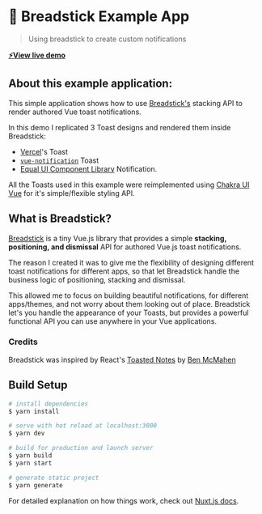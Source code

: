 # 🥖 Breadstick Example App

> Using breadstick to create custom notifications

[**⚡️View live demo**](https://breadstick-examples.now.sh)

## About this example application:
This simple application shows how to use [Breadstick's](https://github.com/codebender828/breadstick) stacking API to render authored Vue toast notifications.

In this demo I replicated 3 Toast designs and rendered them inside Breadstick:
- [Vercel](https://vercel.com)'s Toast
- [`vue-notification`](http://vue-notification.yev.io/) Toast
- [Equal UI Component Library](https://quatrochan.github.io/Equal/components/notification) Notification.

All the Toasts used in this example were reimplemented using [Chakra UI Vue](https://vue.chakra-ui.com) for it's simple/flexible styling API.

## What is Breadstick?
[Breadstick](https://github.com/codebender828/breadstick) is a tiny Vue.js library that provides a simple **stacking, positioning, and dismissal** API for authored Vue.js toast notifications.

The reason I created it was to give me the flexibility of designing different toast notifications for different apps, so that let Breadstick handle the business logic of positioning, stacking and dismissal.

This allowed me to focus on building beautiful notifications, for different apps/themes, and not worry about them looking out of place. Breadstick let's you handle the appearance of your Toasts, but provides a powerful functional API you can use anywhere in your Vue applications.

### Credits
Breadstick was inspired by React's [Toasted Notes](https://github.com/bmcmahen/toasted-notes) by [Ben McMahen](https://github.com/bmcmahen)

## Build Setup

```bash
# install dependencies
$ yarn install

# serve with hot reload at localhost:3000
$ yarn dev

# build for production and launch server
$ yarn build
$ yarn start

# generate static project
$ yarn generate
```

For detailed explanation on how things work, check out [Nuxt.js docs](https://nuxtjs.org).
